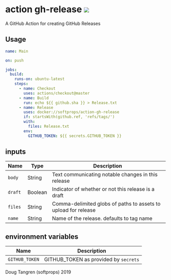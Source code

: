 # action gh-release [![](https://github.com/softprops/action-gh-release/workflows/Main/badge.svg)](https://github.com/softprops/action-gh-release/actions)


A GitHub Action for creating GitHub Releases

## Usage

```yaml
name: Main

on: push

jobs:
  build:
    runs-on: ubuntu-latest
    steps:
      - name: Checkout
        uses: actions/checkout@master
      - name: Build
        run: echo ${{ github.sha }} > Release.txt
      - name: Release
        uses: docker://softprops/action-gh-release
        if: startsWith(github.ref, 'refs/tags/')
        with:
          files: Release.txt
        env:
          GITHUB_TOKEN: ${{ secrets.GITHUB_TOKEN }}
```

## inputs

| Name    | Type    | Description                                                   |
|---------|---------|---------------------------------------------------------------|
| `body`  | String  | Text communicating notable changes in this release            |
| `draft` | Boolean | Indicator of whether or not this release is a draft           |
| `files` | String  | Comma-delimited globs of paths to assets to upload for release|
| `name`  | String  | Name of the release. defaults to tag name                     |

## environment variables

| Name           | Description                          |
|----------------|--------------------------------------|
| `GITHUB_TOKEN` | GITHUB_TOKEN as provided by `secrets`|

Doug Tangren (softprops) 2019